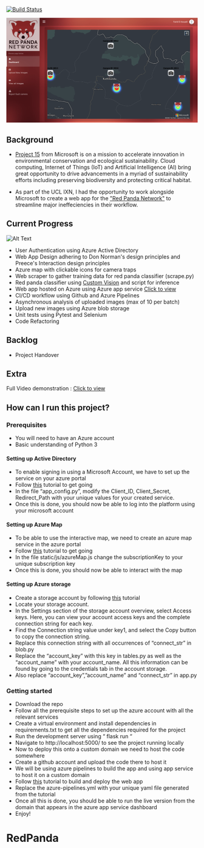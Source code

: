 [![Build Status](https://clt-a88b6d82-2b5e-4b58-bba9-555322fe0d27.visualstudio.com/RedPandaNetwork/_apis/build/status/faridelaouadi.RedPandaNetwork?branchName=master)](https://clt-a88b6d82-2b5e-4b58-bba9-555322fe0d27.visualstudio.com/RedPandaNetwork/_build/latest?definitionId=1&branchName=master)


![](rpn_dashboard.png)

Background
----------
- [Project 15​](http://aka.ms/project15) from Microsoft is on a mission to accelerate innovation in environmental conservation and ecological sustainability. Cloud computing, Internet of Things (IoT) and Artificial Intelligence (AI) bring great opportunity to drive advancements in a myriad of sustainability efforts including preserving biodiversity and protecting critical habitat.

- As part of the UCL IXN, I had the opportunity to work alongside Microsoft to create a web app for the ["Red Panda Network"](https://www.redpandanetwork.org/) to streamline major ineffeciencies in their workflow. 

Current Progress
----------------
![Alt Text](https://media.giphy.com/media/V5pTpVD9gUuxQdMmqL/giphy.gif)

- User Authentication using Azure Active Directory
- Web App Design adhering to Don Norman's design principles and Preece's Interaction design principles
- Azure map with clickable icons for camera traps 
- Web scraper to gather training data for red panda classifier (scrape.py)
- Red panda classifier using [Custom Vision](https://www.customvision.ai/) and script for inference
- Web app hosted on Azure using Azure app service [Click to view](https://redpandanetwork.azurewebsites.net/)
- CI/CD workflow using Github and Azure Pipelines 
- Asynchronous analysis of uploaded images (max of 10 per batch)
- Upload new images using Azure blob storage
- Unit tests using Pytest and Selenium
- Code Refactoring

Backlog 
--------
- Project Handover

Extra
-----

Full Video demonstration : [Click to view](https://youtu.be/RTiv9G_X0rY)


How can I run this project?
-----

### Prerequisites

- You will need to have an Azure account 
- Basic understanding of Python 3

#### Setting up Active Directory
- To enable signing in using a Microsoft Account, we have to set up the service on your azure portal
- Follow [this](https://docs.microsoft.com/en-us/azure/active-directory/develop/quickstart-v2-python-webapp) tutorial to get going
- In the file “app_config.py”, modify the Client_ID, Client_Secret, Redirect_Path with your unique values for your created service.
- Once this is done, you should now be able to log into the platform using your microsoft account 

#### Setting up Azure Map
- To be able to use the interactive map, we need to create an azure map service in the azure portal 
- Follow [this](https://docs.microsoft.com/en-gb/azure/azure-maps/quick-demo-map-app) tutorial to get going
- In the file static/js/azureMap.js change the subscriptionKey to your unique subscription key
- Once this is done, you should now be able to interact with the map

#### Setting up Azure storage
- Create a storage account by following [this](https://docs.microsoft.com/en-us/azure/storage/common/storage-account-create?tabs=azure-portal) tutorial
- Locate your storage account.
- In the Settings section of the storage account overview, select Access keys. Here, you can view your account access keys and the complete connection string for each key.
- Find the Connection string value under key1, and select the Copy button to copy the connection string. 
- Replace this connection string with all occurrences of “connect_str” in blob.py
- Replace the “account_key” with this key in tables.py as well as the “account_name” with your account_name. All this information can be found by going to the credentials tab in the account storage.
- Also replace “account_key”,”account_name” and “connect_str” in app.py

### Getting started
- Download the repo 
- Follow all the prerequisite steps to set up the azure account with all the relevant services
- Create a virtual environment and install dependencies in requirements.txt to get all the dependencies required for the project
- Run the development server using “ flask run “
- Navigate to http://localhost:5000/ to see the project running locally 
- Now to deploy this onto a custom domain we need to host the code somewhere
- Create a github account and upload the code there to host it 
- We will be using azure pipelines to build the app and using app service to host it on a custom domain
- Follow [this](https://docs.microsoft.com/en-gb/azure/devops/pipelines/ecosystems/python-webapp?view=azure-devops) tutorial to build and deploy the web app
- Replace the azure-pipelines.yml with your unique yaml file generated from the tutorial 
- Once all this is done, you should be able to run the live version from the domain that appears in the azure app service dashboard
- Enjoy!

# RedPanda 
